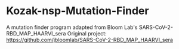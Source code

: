 # Kozak-nsp-Mutation-Finder
A mutation finder program adapted from Bloom Lab's SARS-CoV-2-RBD_MAP_HAARVI_sera
Original project: https://github.com/jbloomlab/SARS-CoV-2-RBD_MAP_HAARVI_sera
